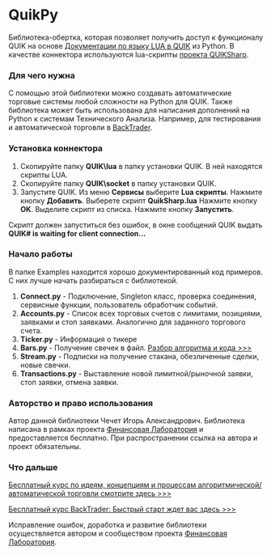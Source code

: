 # QuikPy
Библиотека-обертка, которая позволяет получить доступ к функционалу QUIK на основе [Документации по языку LUA в QUIK](https://arqatech.com/ru/support/files/) из Python. В качестве коннектора используются lua-скрипты [проекта QUIKSharp](https://github.com/finsight/QUIKSharp).

### Для чего нужна
С помощью этой библиотеки можно создавать автоматические торговые системы любой сложности на Python для QUIK. Также библиотека может быть использована для написания дополнений на Python к системам Технического Анализа. Например, для тестирования и автоматической торговли в [BackTrader](https://www.backtrader.com/).

### Установка коннектора
1.	Скопируйте папку **QUIK\lua** в папку установки QUIK. В ней находятся скрипты LUA.
2.	Скопируйте папку **QUIK\socket** в папку установки QUIK.
3.	Запустите QUIK. Из меню **Сервисы** выберите **Lua скрипты**. Нажмите кнопку **Добавить**. Выберете скрипт **QuikSharp.lua** Нажмите кнопку **OK**. Выделите скрипт из списка. Нажмите кнопку **Запустить**.

Скрипт должен запуститься без ошибок, в окне сообщений QUIK выдать **QUIK# is waiting for client connection...**

### Начало работы
В папке Examples находится хорошо документированный код примеров. С них лучше начать разбираться с библиотекой.

1. **Connect.py** - Подключение, Singleton класс, проверка соединения, сервисные функции, пользователь обработчик событий.
2. **Accounts.py** - Список всех торговых счетов с лимитами, позициями, заявками и стоп заявками. Аналогично для заданного торгового счета.
3. **Ticker.py** - Информация о тикере
4. **Bars.py** - Получение свечек в файл. [Разбор алгоритма и кода >>>](https://finlab.vip/barspy/)
5. **Stream.py** - Подписки на получение стакана, обезличенные сделки, новые свечки.
6. **Transactions.py** - Выставление новой лимитной/рыночной заявки, стоп заявки, отмена заявки.

### Авторство и право использования
Автор данной библиотеки Чечет Игорь Александрович. Библиотека написана в рамках проекта [Финансовая Лаборатория](https://finlab.vip/) и предоставляется бесплатно. При распространении ссылка на автора и проект обязательны.

### Что дальше
[Бесплатный курс по идеям, концепциям и процессам алгоритмической/автоматической торговли смотрите здесь >>>](https://finlab.vip/wpm-category/autotrading2021/)

[Бесплатный курс BackTrader: Быстрый старт ждет вас здесь >>>](https://finlab.vip/wpm-category/btquikstart/)

Исправление ошибок, доработка и развитие библиотеки осуществляется автором и сообществом проекта [Финансовая Лаборатория](https://finlab.vip/).